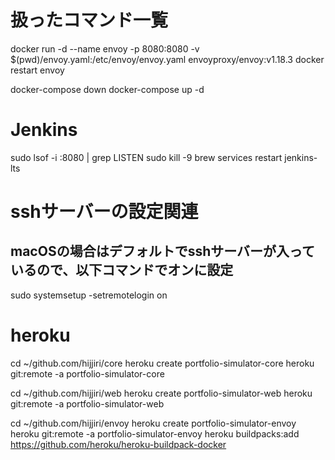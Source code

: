 # 扱ったコマンド一覧

docker run -d --name envoy -p 8080:8080 -v $(pwd)/envoy.yaml:/etc/envoy/envoy.yaml envoyproxy/envoy:v1.18.3
docker restart envoy

docker-compose down
docker-compose up -d

# Jenkins
sudo lsof -i :8080 | grep LISTEN
sudo kill -9 <PID>
brew services restart jenkins-lts

# sshサーバーの設定関連
## macOSの場合はデフォルトでsshサーバーが入っているので、以下コマンドでオンに設定
sudo systemsetup -setremotelogin on

# heroku
cd ~/github.com/hijjiri/core
heroku create portfolio-simulator-core
heroku git:remote -a portfolio-simulator-core

cd ~/github.com/hijjiri/web
heroku create portfolio-simulator-web
heroku git:remote -a portfolio-simulator-web

cd ~/github.com/hijjiri/envoy
heroku create portfolio-simulator-envoy
heroku git:remote -a portfolio-simulator-envoy
heroku buildpacks:add https://github.com/heroku/heroku-buildpack-docker
